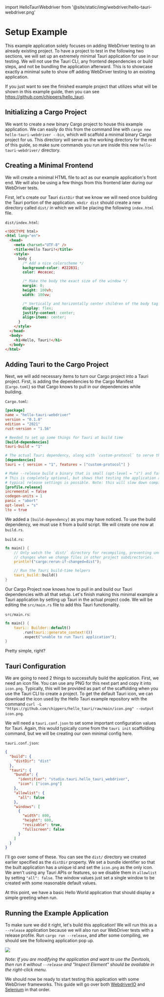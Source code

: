 import HelloTauriWebdriver from '@site/static/img/webdriver/hello-tauri-webdriver.png'

# Setup Example

This example application solely focuses on adding WebDriver testing to an already existing project. To have a project to test in the following two sections, we will set up an extremely minimal Tauri application for use in our testing. We will not use the Tauri CLI, any frontend dependencies or build steps, and not be bundling the application afterward. This is to showcase exactly a minimal suite to show off adding WebDriver testing to an existing application.

If you just want to see the finished example project that utilizes what will be shown in this example guide, then you can see https://github.com/chippers/hello_tauri.

## Initializing a Cargo Project

We want to create a new binary Cargo project to house this example application. We can easily do this from the command line with `cargo new hello-tauri-webdriver --bin`, which will scaffold a minimal binary Cargo project for us. This directory will serve as the working directory for the rest of this guide, so make sure commands you run are inside this new `hello-tauri-webdriver/` directory.

## Creating a Minimal Frontend

We will create a minimal HTML file to act as our example application's front end. We will also be using a few things from this frontend later during our WebDriver tests.

First, let's create our Tauri `distDir` that we know we will need once building the Tauri portion of the application. `mkdir dist` should create a new directory called `dist/` in which we will be placing the following `index.html` file.

`dist/index.html`:

```html
<!DOCTYPE html>
<html lang="en">
  <head>
    <meta charset="UTF-8" />
    <title>Hello Tauri!</title>
    <style>
      body {
        /* Add a nice colorscheme */
        background-color: #222831;
        color: #ececec;

        /* Make the body the exact size of the window */
        margin: 0;
        height: 100vh;
        width: 100vw;

        /* Vertically and horizontally center children of the body tag */
        display: flex;
        justify-content: center;
        align-items: center;
      }
    </style>
  </head>
  <body>
    <h1>Hello, Tauri!</h1>
  </body>
</html>
```

## Adding Tauri to the Cargo Project

Next, we will add necessary items to turn our Cargo project into a Tauri project. First, is adding the dependencies to the Cargo Manifest (`Cargo.toml`) so that Cargo knows to pull in our dependencies while building.

`Cargo.toml`:

```toml
[package]
name = "hello-tauri-webdriver"
version = "0.1.0"
edition = "2021"
rust-version = "1.56"

# Needed to set up some things for Tauri at build time
[build-dependencies]
tauri-build = "1"

# The actual Tauri dependency, along with `custom-protocol` to serve the pages.
[dependencies]
tauri = { version = "1", features = ["custom-protocol"] }

# Make --release build a binary that is small (opt-level = "s") and fast (lto = true).
# This is completely optional, but shows that testing the application as close to the
# typical release settings is possible. Note: this will slow down compilation.
[profile.release]
incremental = false
codegen-units = 1
panic = "abort"
opt-level = "s"
lto = true
```

We added a `[build-dependency]` as you may have noticed. To use the build dependency, we must use it from a build script. We will create one now at `build.rs`.

`build.rs`:

```rust
fn main() {
    // Only watch the `dist/` directory for recompiling, preventing unnecessary
    // changes when we change files in other project subdirectories.
    println!("cargo:rerun-if-changed=dist");

    // Run the Tauri build-time helpers
    tauri_build::build()
}
```

Our Cargo Project now knows how to pull in and build our Tauri dependencies with all that setup. Let's finish making this minimal example a Tauri application by setting up Tauri in the actual project code. We will be editing the `src/main.rs` file to add this Tauri functionality.

`src/main.rs`:

```rust
fn main() {
    tauri:: Builder::default()
        .run(tauri::generate_context!())
        .expect("unable to run Tauri application");
}
```

Pretty simple, right?

## Tauri Configuration

We are going to need 2 things to successfully build the application. First, we need an icon file. You can use any PNG for this next part and copy it into `icon.png`. Typically, this will be provided as part of the scaffolding when you use the Tauri CLI to create a project. To get the default Tauri icon, we can download the icon used by the Hello Tauri example repository with the command `curl -L "https://github.com/chippers/hello_tauri/raw/main/icon.png" --output icon.png`.

We will need a `tauri.conf.json` to set some important configuration values for Tauri. Again, this would typically come from the `tauri init` scaffolding command, but we will be creating our own minimal config here.

`tauri.conf.json`:

```json
{
  "build": {
    "distDir": "dist"
  },
  "tauri": {
    "bundle": {
      "identifier": "studio.tauri.hello_tauri_webdriver",
      "icon": ["icon.png"]
    },
    "allowlist": {
      "all": false
    },
    "windows": [
      {
        "width": 800,
        "height": 600,
        "resizable": true,
        "fullscreen": false
      }
    ]
  }
}
```

I'll go over some of these. You can see the `dist/` directory we created earlier specified as the `distDir` property. We set a bundle identifier so that the built application has a unique id and set the `icon.png` as the only icon. We aren't using any Tauri APIs or features, so we disable them in `allowlist` by setting `"all": false`. The window values just set a single window to be created with some reasonable default values.

At this point, we have a basic Hello World application that should display a simple greeting when run.

## Running the Example Application

To make sure we did it right, let's build this application! We will run this as a `--release` application because we will also run our WebDriver tests with a release profile. Run `cargo run --release`, and after some compiling, we should see the following application pop up.

<div style={{textAlign: 'center'}}>
  <img src={HelloTauriWebdriver}/>
</div>

_Note: If you are modifying the application and want to use the Devtools, then run it without `--release` and "Inspect Element" should be available in the right-click menu._

We should now be ready to start testing this application with some WebDriver frameworks. This guide will go over both [WebdriverIO](webdriverio) and [Selenium](selenium) in that order.
